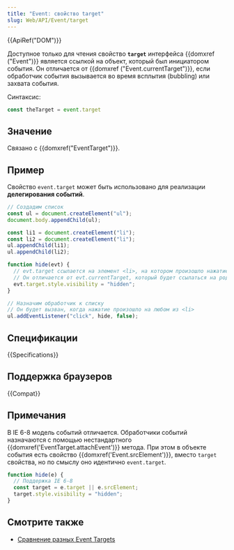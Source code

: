 ```yaml
---
title: "Event: свойство target"
slug: Web/API/Event/target
---
```


{{ApiRef("DOM")}}

Доступное только для чтения свойство **`target`** интерфейса {{domxref ("Event")}} является ссылкой на объект, который был инициатором события. Он отличается от {{domxref ("Event.currentTarget")}}, если обработчик события вызывается во время всплытия (bubbling) или захвата события.

Синтаксис:

```js
const theTarget = event.target
```

## Значение

Связано с {{domxref("EventTarget")}}.

## Пример

Свойство `event.target` может быть использовано для реализации **делегирования событий**.

```js
// Создадим список
const ul = document.createElement("ul");
document.body.appendChild(ul);

const li1 = document.createElement("li");
const li2 = document.createElement("li");
ul.appendChild(li1);
ul.appendChild(li2);

function hide(evt) {
  // evt.target ссылается на элемент <li>, на котором произошло нажатие
  // Он отличается от evt.currentTarget, который будет ссылаться на родительский <ul> в этом контексте
  evt.target.style.visibility = "hidden";
}

// Назначим обработчик к списку
// Он будет вызван, когда нажатие произошло на любом из <li>
ul.addEventListener("click", hide, false);
```

## Спецификации

{{Specifications}}

## Поддержка браузеров

{{Compat}}

## Примечания

В IE 6-8 модель событий отличается. Обработчики событий назначаются с помощью нестандартного {{domxref('EventTarget.attachEvent')}} метода. При этом в объекте события есть свойство {{domxref('Event.srcElement')}}, вместо `target` свойства, но по смыслу оно идентично `event.target`.

```js
function hide(e) {
  // Поддержка IE 6-8
  const target = e.target || e.srcElement;
  target.style.visibility = "hidden";
}
```

## Смотрите также

- [Сравнение разных Event Targets](/ru/docs/Web/API/Event/Comparison_of_Event_Targets)
